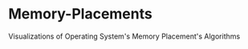 Memory-Placements
=================

Visualizations of Operating System's Memory Placement's Algorithms
